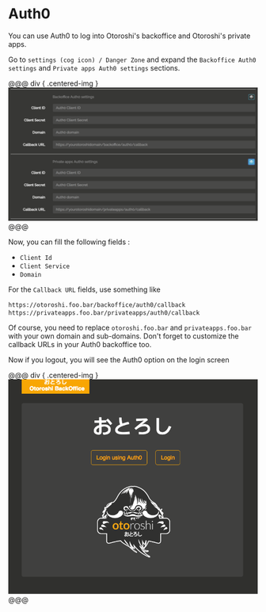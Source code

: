 # Auth0

You can use Auth0 to log into Otoroshi's backoffice and Otoroshi's private apps.

Go to `settings (cog icon) / Danger Zone` and expand the `Backoffice Auth0 settings` and `Private apps Auth0 settings` sections.

@@@ div { .centered-img }
<img src="../img/danger-zone-8-auth0.png" />
@@@

Now, you can fill the following fields :

* `Client Id`
* `Client Service`
* `Domain`

For the `Callback URL` fields, use something like

```
https://otoroshi.foo.bar/backoffice/auth0/callback
https://privateapps.foo.bar/privateapps/auth0/callback
```

Of course, you need to replace `otoroshi.foo.bar` and `privateapps.foo.bar` with your own domain and sub-domains. Don't forget to customize the callback URLs in your Auth0 backoffice too.

Now if you logout, you will see the Auth0 option on the login screen

@@@ div { .centered-img }
<img src="../img/login-auth0.png" />
@@@
